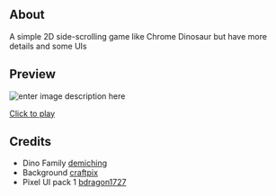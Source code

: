 ## About

A simple 2D side-scrolling game like Chrome Dinosaur but have more details and some UIs
## Preview

![enter image description here](https://hoangduongkhanh.id.vn/assets/imgs/projects/dainoxaur.png)

[Click to play](https://game.hoangduongkhanh.id.vn/games/dainoxaur/play.html)

## Credits

 - Dino Family [demiching](https://demching.itch.io/)
 - Background [craftpix](https://craftpix.net/freebies/free-summer-pixel-art-backgrounds/)
 - Pixel UI pack 1 [bdragon1727](https://bdragon1727.itch.io/basic-pixel-gui-and-buttons-pack-1)

